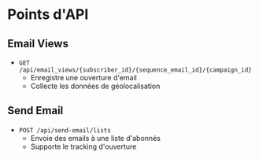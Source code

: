 # Points d'API

## Email Views

- `GET /api/email_views/{subscriber_id}/{sequence_email_id}/{campaign_id}`
  - Enregistre une ouverture d'email
  - Collecte les données de géolocalisation

## Send Email

- `POST /api/send-email/lists`
  - Envoie des emails à une liste d'abonnés
  - Supporte le tracking d'ouverture 